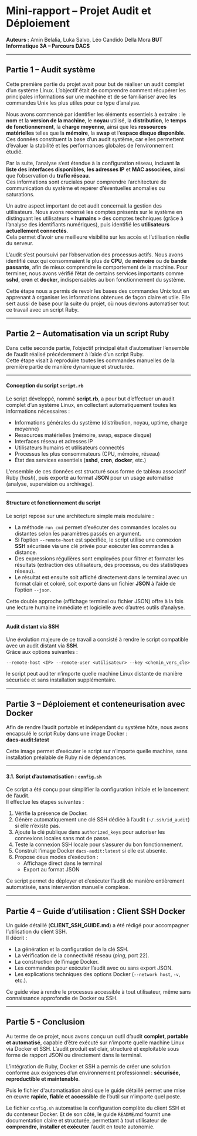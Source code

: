# Mini-rapport – Projet Audit et Déploiement  
**Auteurs :** Amin Belalia, Luka Salvo, Léo Candido Della Mora
**BUT Informatique 3A – Parcours DACS**  

---

## Partie 1 – Audit système  

Cette première partie du projet avait pour but de réaliser un audit complet d’un système Linux. L’objectif était de comprendre comment récupérer les principales informations sur une machine et de se familiariser avec les commandes Unix les plus utiles pour ce type d’analyse.  


Nous avons commencé par identifier les éléments essentiels à extraire : le **nom** et la **version de la machine**, le **noyau** utilisé, la **distribution**, le **temps de fonctionnement**, la **charge moyenne**, ainsi que les **ressources matérielles** telles que la **mémoire**, la **swap** et l’**espace disque disponible**.  
Ces données constituent la base d’un audit système, car elles permettent d’évaluer la stabilité et les performances globales de l’environnement étudié.

Par la suite, l’analyse s’est étendue à la configuration réseau, incluant **la liste des interfaces disponibles**, **les adresses IP** et **MAC associées**, ainsi que l’observation du **trafic réseau**.  
Ces informations sont cruciales pour comprendre l’architecture de communication du système et repérer d’éventuelles anomalies ou saturations.

Un autre aspect important de cet audit concernait la gestion des utilisateurs. Nous avons recensé les comptes présents sur le système en distinguant les utilisateurs « **humains** » des comptes techniques (grâce à l’analyse des identifiants numériques), puis identifié les **utilisateurs actuellement connectés**.  
Cela permet d’avoir une meilleure visibilité sur les accès et l’utilisation réelle du serveur.


L’audit s’est poursuivi par l’observation des processus actifs. Nous avons identifié ceux qui consommaient le plus de **CPU**, de **mémoire** ou de **bande passante**, afin de mieux comprendre le comportement de la machine. Pour terminer, nous avons vérifié l’état de certains services importants comme **sshd**, **cron** et **docker**, indispensables au bon fonctionnement du système.


Cette étape nous a permis de revoir les bases des commandes Unix tout en apprenant à organiser les informations obtenues de façon claire et utile. Elle sert aussi de base pour la suite du projet, où nous devrons automatiser tout ce travail avec un script Ruby.  

---

## Partie 2 – Automatisation via un script Ruby

Dans cette seconde partie, l’objectif principal était d’automatiser l’ensemble de l’audit réalisé précédemment à l’aide d’un script Ruby.  
Cette étape visait à reproduire toutes les commandes manuelles de la première partie de manière dynamique et structurée.

---

#### Conception du script `script.rb`

Le script développé, nommé **script.rb**, a pour but d’effectuer un audit complet d’un système Linux, en collectant automatiquement toutes les informations nécessaires :  
- Informations générales du système (distribution, noyau, uptime, charge moyenne)  
- Ressources matérielles (mémoire, swap, espace disque)  
- Interfaces réseau et adresses IP  
- Utilisateurs humains et utilisateurs connectés  
- Processus les plus consommateurs (CPU, mémoire, réseau)  
- État des services essentiels (**sshd**, **cron**, **docker**, etc.)  

L’ensemble de ces données est structuré sous forme de tableau associatif Ruby (*hash*), puis exporté au format **JSON** pour un usage automatisé (analyse, supervision ou archivage).

---

#### Structure et fonctionnement du script

Le script repose sur une architecture simple mais modulaire :  
- La méthode `run_cmd` permet d’exécuter des commandes locales ou distantes selon les paramètres passés en argument.  
- Si l’option `--remote-host` est spécifiée, le script utilise une connexion **SSH** sécurisée via une clé privée pour exécuter les commandes à distance.  
- Des expressions régulières sont employées pour filtrer et formater les résultats (extraction des utilisateurs, des processus, ou des statistiques réseau).  
- Le résultat est ensuite soit affiché directement dans le terminal avec un format clair et coloré, soit exporté dans un fichier **JSON** à l’aide de l’option `--json`.  

Cette double approche (affichage terminal ou fichier JSON) offre à la fois une lecture humaine immédiate et logicielle avec d’autres outils d’analyse.

---

#### Audit distant via SSH

Une évolution majeure de ce travail a consisté à rendre le script compatible avec un audit distant via **SSH**.  
Grâce aux options suivantes :  

```
--remote-host <IP> --remote-user <utilisateur> --key <chemin_vers_cle>
```

le script peut auditer n’importe quelle machine Linux distante de manière sécurisée et sans installation supplémentaire.

---

## Partie 3 – Déploiement et conteneurisation avec Docker

Afin de rendre l’audit portable et indépendant du système hôte, nous avons encapsulé le script Ruby dans une image Docker :  
**dacs-audit:latest**  

Cette image permet d’exécuter le script sur n’importe quelle machine, sans installation préalable de Ruby ni de dépendances.

---

#### 3.1. Script d’automatisation : `config.sh`

Ce script a été conçu pour simplifier la configuration initiale et le lancement de l’audit.  
Il effectue les étapes suivantes :  

1. Vérifie la présence de Docker.  
2. Génère automatiquement une clé SSH dédiée à l’audit (`~/.ssh/id_audit`) si elle n’existe pas.  
3. Ajoute la clé publique dans `authorized_keys` pour autoriser les connexions locales sans mot de passe.  
4. Teste la connexion SSH locale pour s’assurer du bon fonctionnement.  
5. Construit l’image Docker `dacs-audit:latest` si elle est absente.  
6. Propose deux modes d’exécution :  
   - Affichage direct dans le terminal  
   - Export au format JSON  

Ce script permet de déployer et d’exécuter l’audit de manière entièrement automatisée, sans intervention manuelle complexe.

---

## Partie 4 – Guide d’utilisation : Client SSH Docker

Un guide détaillé (**CLIENT_SSH_GUIDE.md**) a été rédigé pour accompagner l’utilisation du client SSH.  
Il décrit :  

- La génération et la configuration de la clé SSH.  
- La vérification de la connectivité réseau (*ping*, port 22).  
- La construction de l’image Docker.  
- Les commandes pour exécuter l’audit avec ou sans export JSON.  
- Les explications techniques des options Docker (`--network host`, `-v`, etc.).  

Ce guide vise à rendre le processus accessible à tout utilisateur, même sans connaissance approfondie de Docker ou SSH.

---

## Partie 5 - Conclusion

Au terme de ce projet, nous avons conçu un outil d’audit **complet, portable et automatisé**, capable d’être exécuté sur n’importe quelle machine Linux via Docker et SSH.
L’audit produit est clair, structuré et exploitable sous forme de rapport JSON ou directement dans le terminal.

L’intégration de Ruby, Docker et SSH a permis de créer une solution conforme aux exigences d’un environnement professionnel : **sécurisée, reproductible et maintenable**.

Puis le fichier d'automatisation ainsi que le guide détaillé permet une mise en œuvre **rapide, fiable et accessible** de l’outil sur n’importe quel poste.

Le fichier `config.sh` automatise la configuration complète du client SSH et du conteneur Docker. Et de son côté, le guide `README`.md fournit une documentation claire et structurée, permettant à tout utilisateur de **comprendre, installer et exécuter** l’audit en toute autonomie.

